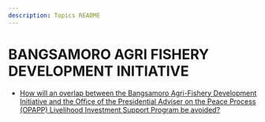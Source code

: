 ```yaml
---
description: Topics README
---
```


# BANGSAMORO AGRI FISHERY DEVELOPMENT INITIATIVE


 - [How will an overlap between the Bangsamoro Agri-Fishery Development Initiative and the Office of the Presidential Adviser on the Peace Process (OPAPP) Livelihood Investment Support Program be avoided?](/2022/other-priority-programs-and-projects/bangsamoro-agri-fishery-development-initiative/how-will-an-overlap-between-the-bangsamoro-agri-fishery-development-initiative-and-the-office-of-the.html)
    
